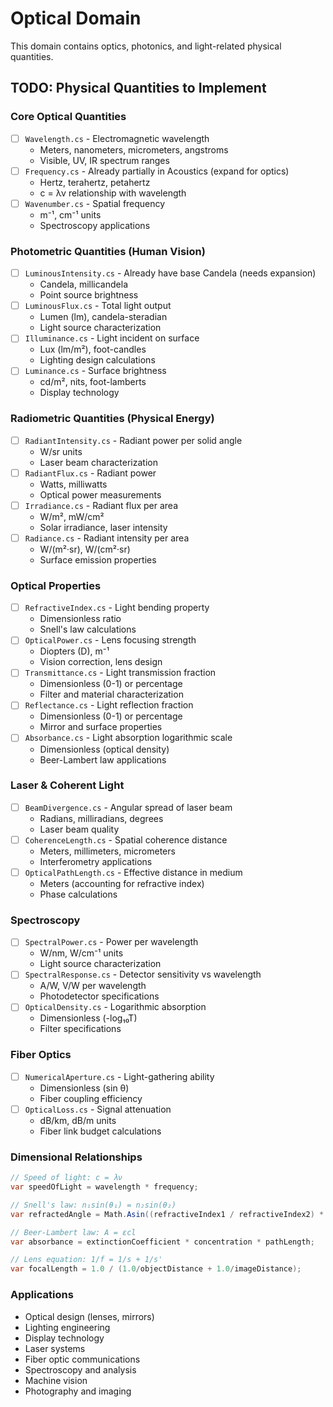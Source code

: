 # Optical Domain

This domain contains optics, photonics, and light-related physical quantities.

## TODO: Physical Quantities to Implement

### Core Optical Quantities
- [ ] `Wavelength.cs` - Electromagnetic wavelength
  - Meters, nanometers, micrometers, angstroms
  - Visible, UV, IR spectrum ranges
- [ ] `Frequency.cs` - Already partially in Acoustics (expand for optics)
  - Hertz, terahertz, petahertz
  - c = λν relationship with wavelength
- [ ] `Wavenumber.cs` - Spatial frequency
  - m⁻¹, cm⁻¹ units
  - Spectroscopy applications

### Photometric Quantities (Human Vision)
- [ ] `LuminousIntensity.cs` - Already have base Candela (needs expansion)
  - Candela, millicandela
  - Point source brightness
- [ ] `LuminousFlux.cs` - Total light output
  - Lumen (lm), candela-steradian
  - Light source characterization
- [ ] `Illuminance.cs` - Light incident on surface
  - Lux (lm/m²), foot-candles
  - Lighting design calculations
- [ ] `Luminance.cs` - Surface brightness
  - cd/m², nits, foot-lamberts
  - Display technology

### Radiometric Quantities (Physical Energy)
- [ ] `RadiantIntensity.cs` - Radiant power per solid angle
  - W/sr units
  - Laser beam characterization
- [ ] `RadiantFlux.cs` - Radiant power
  - Watts, milliwatts
  - Optical power measurements
- [ ] `Irradiance.cs` - Radiant flux per area
  - W/m², mW/cm²
  - Solar irradiance, laser intensity
- [ ] `Radiance.cs` - Radiant intensity per area
  - W/(m²·sr), W/(cm²·sr)
  - Surface emission properties

### Optical Properties
- [ ] `RefractiveIndex.cs` - Light bending property
  - Dimensionless ratio
  - Snell's law calculations
- [ ] `OpticalPower.cs` - Lens focusing strength
  - Diopters (D), m⁻¹
  - Vision correction, lens design
- [ ] `Transmittance.cs` - Light transmission fraction
  - Dimensionless (0-1) or percentage
  - Filter and material characterization
- [ ] `Reflectance.cs` - Light reflection fraction
  - Dimensionless (0-1) or percentage  
  - Mirror and surface properties
- [ ] `Absorbance.cs` - Light absorption logarithmic scale
  - Dimensionless (optical density)
  - Beer-Lambert law applications

### Laser & Coherent Light
- [ ] `BeamDivergence.cs` - Angular spread of laser beam
  - Radians, milliradians, degrees
  - Laser beam quality
- [ ] `CoherenceLength.cs` - Spatial coherence distance
  - Meters, millimeters, micrometers
  - Interferometry applications
- [ ] `OpticalPathLength.cs` - Effective distance in medium
  - Meters (accounting for refractive index)
  - Phase calculations

### Spectroscopy
- [ ] `SpectralPower.cs` - Power per wavelength
  - W/nm, W/cm⁻¹ units
  - Light source characterization
- [ ] `SpectralResponse.cs` - Detector sensitivity vs wavelength
  - A/W, V/W per wavelength
  - Photodetector specifications
- [ ] `OpticalDensity.cs` - Logarithmic absorption
  - Dimensionless (-log₁₀T)
  - Filter specifications

### Fiber Optics
- [ ] `NumericalAperture.cs` - Light-gathering ability
  - Dimensionless (sin θ)
  - Fiber coupling efficiency
- [ ] `OpticalLoss.cs` - Signal attenuation
  - dB/km, dB/m units
  - Fiber link budget calculations

### Dimensional Relationships
```csharp
// Speed of light: c = λν
var speedOfLight = wavelength * frequency;

// Snell's law: n₁sin(θ₁) = n₂sin(θ₂)
var refractedAngle = Math.Asin((refractiveIndex1 / refractiveIndex2) * Math.Sin(incidentAngle));

// Beer-Lambert law: A = εcl
var absorbance = extinctionCoefficient * concentration * pathLength;

// Lens equation: 1/f = 1/s + 1/s'
var focalLength = 1.0 / (1.0/objectDistance + 1.0/imageDistance);
```

### Applications
- Optical design (lenses, mirrors)
- Lighting engineering
- Display technology
- Laser systems
- Fiber optic communications
- Spectroscopy and analysis
- Machine vision
- Photography and imaging 
